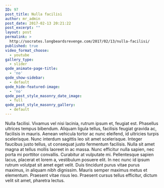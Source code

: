 ```yaml
---
ID: 97
post_title: Nulla facilisi
author: mr_admin
post_date: 2017-02-13 20:21:22
post_excerpt: ""
layout: post
permalink: >
  http://socrates.longbeardsrevenge.com/2017/02/13/nulla-facilisi/
published: true
video_format_choose:
  - youtube
gallery_type:
  - slider
qode_animate-page-title:
  - 'no'
qode_show-sidebar:
  - default
qode_hide-featured-image:
  - 'no'
qode_post_style_masonry_date_image:
  - full
qode_post_style_masonry_gallery:
  - default
---
```

Nulla facilisi. Vivamus vel nisi lacinia, rutrum ipsum et, feugiat est. Phasellus ultrices tempus bibendum. Aliquam ligula tellus, facilisis feugiat gravida ac, facilisis in mauris. Aenean vehicula tortor ac nunc eleifend, id ultricies turpis scelerisque. Nunc interdum sagittis leo sit amet scelerisque. Integer faucibus justo tellus, ut consequat justo fermentum facilisis. Nulla sit amet magna at tellus mollis laoreet in ac massa. Nunc efficitur nulla sapien, nec porta mi porttitor convallis. Curabitur at vulputate mi. Pellentesque sapien lacus, placerat et lorem a, vestibulum posuere elit. In nec nunc id ipsum rutrum volutpat sit amet eget velit. Duis tincidunt purus vitae purus maximus, in aliquam nibh dignissim. Mauris semper maximus metus et elementum. Praesent vitae risus leo. Praesent cursus tellus efficitur, dictum velit sit amet, pharetra lectus.